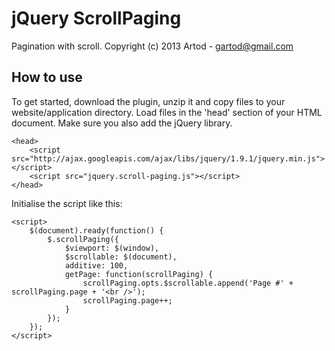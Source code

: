 jQuery ScrollPaging
========

Pagination with scroll.
Copyright (c) 2013 Artod - gartod@gmail.com

How to use
----------

To get started, download the plugin, unzip it and copy files to your website/application directory.
Load files in the 'head' section of your HTML document. Make sure you also add the jQuery library.

    <head>
        <script src="http://ajax.googleapis.com/ajax/libs/jquery/1.9.1/jquery.min.js"></script>		
        <script src="jquery.scroll-paging.js"></script>
    </head>

Initialise the script like this:

    <script>
        $(document).ready(function() {
			$.scrollPaging({
				$viewport: $(window),
				$scrollable: $(document),
				additive: 100,
				getPage: function(scrollPaging) {
					scrollPaging.opts.$scrollable.append('Page #' + scrollPaging.page + '<br />');
					scrollPaging.page++;
				}
			});
        });
    </script>
